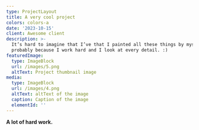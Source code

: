 ```yaml
---
type: ProjectLayout
title: A very cool project
colors: colors-a
date: '2023-10-15'
client: Awesome client
description: >-
  It’s hard to imagine that I’ve that I painted all these things by myself,
  probably because I work hard and I look at every detail. :)
featuredImage:
  type: ImageBlock
  url: /images/5.png
  altText: Project thumbnail image
media:
  type: ImageBlock
  url: /images/4.png
  altText: altText of the image
  caption: Caption of the image
  elementId: ''
---
```

**A lot of hard work.**
